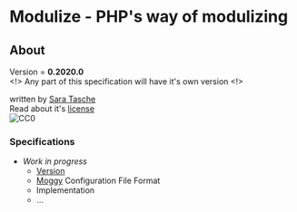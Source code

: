 # Modulize - PHP's way of modulizing

## About
Version = **0.2020.0** \
<!> Any part of this specification will have it's own version <!>

written by [Sara Tasche](https://github.com/sa-tasche) \
Read about it's [license](LICENSE) \
![CC0](https://licensebuttons.net/p/zero/1.0/80x15.png)

### Specifications
- *Work in progress*
  - [Version](about_version.md)
  - [Moggy](moggy.md) Configuration File Format
  - Implementation
  - ...
